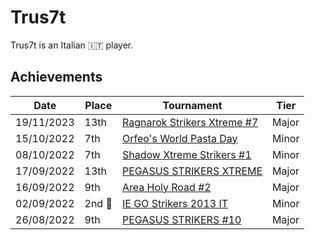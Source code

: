 # Trus7t

Trus7t is an Italian :it: player.

## Achievements

|Date|Place|Tournament|Tier|
|-|-|-|-|
| 19/11/2023 | 13th | [Ragnarok Strikers Xtreme #7](../../tournaments/ragna/ragnax7.md) | Major |
| 15/10/2022 | 7th | [Orfeo's World Pasta Day](../../tournaments/misc/orfeopasta.md) | Minor |
| 08/10/2022 | 7th | [Shadow Xtreme Strikers #1](../../tournaments/shadow/shadow1.md) | Minor |
| 17/09/2022 | 13th | [PEGASUS STRIKERS XTREME](../../tournaments/pegasus/pegasusx.md) | Major |
| 16/09/2022 | 9th | [Area Holy Road #2](../../tournaments/misc/holyroad2.md) | Major |
| 02/09/2022 |2nd :2nd_place_medal:| [IE GO Strikers 2013 IT](../../tournaments/italia/it0.md) | Minor |
| 26/08/2022 | 9th | [PEGASUS STRIKERS #10](../../tournaments/pegasus/pegasus10.md) | Major | 
